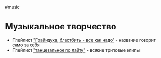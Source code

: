 #music

# Музыкальное творчество

- Плейлист ["Грайндуха, бластбиты - все как надо"](https://music.yandex.ru/users/leybovich-nikita/playlists/1054) - название говорит само за себя
- Плейлист ["танцевальное по лайту"](https://youtube.com/playlist?list=PLdb8DVmvU9i5bGINNz10f-ga_bqD41O4q) - всякие триповые клипы
